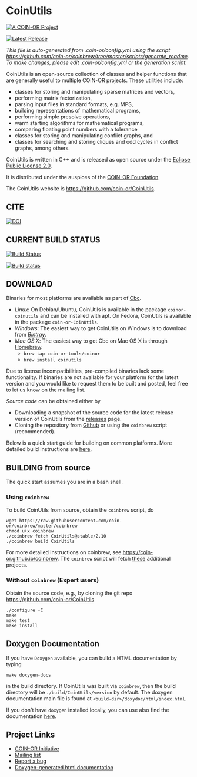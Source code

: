 # CoinUtils 

[![A COIN-OR Project](https://coin-or.github.io/coin-or-badge.png)](https://www.coin-or.org)

[![Latest Release](https://img.shields.io/github/v/release/coin-or/CoinUtils?sort=semver)](https://github.com/coin-or/CoinUtils/releases)

_This file is auto-generated from .coin-or/config.yml using the script
https://github.com/coin-or/coinbrew/tree/master/scripts/generate_readme.
To make changes, please edit .coin-or/config.yml or the generation script._

CoinUtils is an open-source collection of classes and helper functions
that are generally useful to multiple COIN-OR projects.
These utilities include:
 * classes for storing and manipulating sparse matrices and vectors,
 * performing matrix factorization,
 * parsing input files in standard formats, e.g. MPS,
 * building representations of mathematical programs,
 * performing simple presolve operations,
 * warm starting algorithms for mathematical programs,
 * comparing floating point numbers with a tolerance
 * classes for storing and manipulating conflict graphs, and
 * classes for searching and storing cliques and odd cycles in conflict graphs, among others.

CoinUtils is written in C++ and is released as open source under the [Eclipse Public License 2.0](http://www.opensource.org/licenses/eclipse-2.0).

It is distributed under the auspices of the [COIN-OR Foundation](https://www.coin-or.org)

The CoinUtils website is https://github.com/coin-or/CoinUtils.

## CITE

[![DOI](https://zenodo.org/badge/173466792.svg)](https://zenodo.org/badge/latestdoi/173466792)

## CURRENT BUILD STATUS

[![Build Status](https://travis-ci.org/coin-or/CoinUtils.svg?branch=master)](https://travis-ci.org/coin-or/CoinUtils)

[![Build status](https://ci.appveyor.com/api/projects/status/a41muofrtpdw18c5/branch/master?svg=true)](https://ci.appveyor.com/project/tkralphs/coinutils-6jtnc/branch/master)

## DOWNLOAD

Binaries for most platforms are available as part of [Cbc](https://bintray.com/coin-or/download/Cbc). 

 * *Linux*: On Debian/Ubuntu, CoinUtils is available in the package `coinor-coinutils` and can be installed with apt. On Fedora, CoinUtils is available in the package `coin-or-CoinUtils`.
 * *Windows*: The easiest way to get CoinUtils on Windows is to download from *[Bintray](https://bintray.com/coin-or/download/Cbc)*.
 * *Mac OS X*: The easiest way to get Cbc on Mac OS X is through [Homebrew](https://brew.sh).
   * `brew tap coin-or-tools/coinor`
   * `brew install coinutils`

Due to license incompatibilities, pre-compiled binaries lack some functionality.
If binaries are not available for your platform for the latest version and you would like to request them to be built and posted, feel free to let us know on the mailing list.

*Source code* can be obtained either by

 * Downloading a snapshot of the source code for the latest release version of CoinUtils from the
 [releases](https://github.com/coin-or/CoinUtils/releases) page.
 * Cloning the repository from [Github](https://github.com/coin-or/CoinUtils) or using the 
`coinbrew` script (recommended).  

Below is a quick start guide for building on common platforms. More detailed
build instructions are
[here](https://coin-or.github.io/user_introduction.html).

## BUILDING from source

The quick start assumes you are in a bash shell. 

### Using `coinbrew`

To build CoinUtils from source, obtain the `coinbrew` script, do
```
wget https://raw.githubusercontent.com/coin-or/coinbrew/master/coinbrew
chmod u+x coinbrew
./coinbrew fetch CoinUtils@stable/2.10
./coinbrew build CoinUtils
```
For more detailed instructions on coinbrew, see https://coin-or.github.io/coinbrew.
The `coinbrew` script will fetch [these](Dependencies) additional projects.

### Without `coinbrew` (Expert users)

Obtain the source code, e.g., by cloning the git repo https://github.com/coin-or/CoinUtils
```
./configure -C
make
make test
make install
```

## Doxygen Documentation

If you have `Doxygen` available, you can build a HTML documentation by typing

`make doxygen-docs` 

in the build directory. If CoinUtils was built via `coinbrew`, then the build
directory will be `./build/CoinUtils/version` by default. The doxygen documentation main file
is found at `<build-dir>/doxydoc/html/index.html`.

If you don't have `doxygen` installed locally, you can use also find the
documentation [here](http://coin-or.github.io/CoinUtils/Doxygen).

## Project Links

 * [COIN-OR Initiative](http://www.coin-or.org/)
 * [Mailing list](http://list.coin-or.org/mailman/listinfo/coinutils)
 * [Report a bug](https://github.com/coin-or/CoinUtils/issues/new)
 * [Doxygen-generated html documentation](http://coin-or.github.io/CoinUtils/Doxygen)

